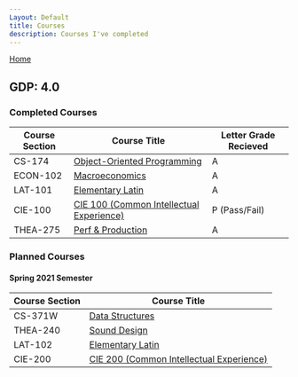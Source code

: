 ```yaml
---
Layout: Default
title: Courses
description: Courses I've completed
---
```

[Home](https://bentdoug.github.io/index.html)

## GDP: **4.0**

### Completed Courses

| Course Section | Course Title | Letter Grade Recieved |
|---|---|---|
| CS-174 | [Object-Oriented Programming](courseDescriptions\freshmanYear.html#first-semester) | A |
| ECON-102 | [Macroeconomics](courseDescriptions\freshmanYear.html#first-semester) | A |
| LAT-101 | [Elementary Latin](courseDescriptions\freshmanYear.html#first-semester) | A |
| CIE-100 | [CIE 100 (Common Intellectual Experience)](courseDescriptions\freshmanYear.html#first-semester) | P (Pass/Fail) |
| THEA-275 | [Perf & Production](courseDescriptions\freshmanYear.html#first-semester) | A |

### Planned Courses
#### Spring 2021 Semester

| Course Section | Course Title |
|---|---|
| CS-371W | [Data Structures](courseDescriptions\freshmanYear.html#second-semester) |
| THEA-240 | [Sound Design](courseDescriptions\freshmanYear.html#second-semester) |
| LAT-102 | [Elementary Latin](courseDescriptions\freshmanYear.html#second-semester) |
| CIE-200 | [CIE 200 (Common Intellectual Experience)](courseDescriptions\freshmanYear.html#second-semester) |
